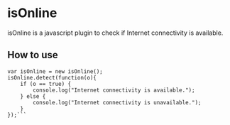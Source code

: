 isOnline
==========
isOnline is a javascript plugin to check if Internet connectivity is available.

How to use
----------
```
var isOnline = new isOnline();
isOnline.detect(function(o){
    if (o == true) {
		console.log("Internet connectivity is available.");
	} else {
		console.log("Internet connectivity is unavailable.");
	}
});```